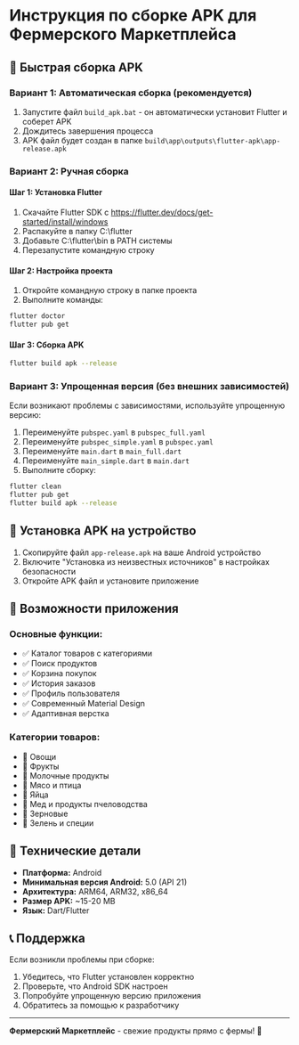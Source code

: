 # Инструкция по сборке APK для Фермерского Маркетплейса

## 🚀 Быстрая сборка APK

### Вариант 1: Автоматическая сборка (рекомендуется)
1. Запустите файл `build_apk.bat` - он автоматически установит Flutter и соберет APK
2. Дождитесь завершения процесса
3. APK файл будет создан в папке `build\app\outputs\flutter-apk\app-release.apk`

### Вариант 2: Ручная сборка

#### Шаг 1: Установка Flutter
1. Скачайте Flutter SDK с https://flutter.dev/docs/get-started/install/windows
2. Распакуйте в папку C:\flutter
3. Добавьте C:\flutter\bin в PATH системы
4. Перезапустите командную строку

#### Шаг 2: Настройка проекта
1. Откройте командную строку в папке проекта
2. Выполните команды:
```bash
flutter doctor
flutter pub get
```

#### Шаг 3: Сборка APK
```bash
flutter build apk --release
```

### Вариант 3: Упрощенная версия (без внешних зависимостей)

Если возникают проблемы с зависимостями, используйте упрощенную версию:

1. Переименуйте `pubspec.yaml` в `pubspec_full.yaml`
2. Переименуйте `pubspec_simple.yaml` в `pubspec.yaml`
3. Переименуйте `main.dart` в `main_full.dart`
4. Переименуйте `main_simple.dart` в `main.dart`
5. Выполните сборку:
```bash
flutter clean
flutter pub get
flutter build apk --release
```

## 📱 Установка APK на устройство

1. Скопируйте файл `app-release.apk` на ваше Android устройство
2. Включите "Установка из неизвестных источников" в настройках безопасности
3. Откройте APK файл и установите приложение

## 🎯 Возможности приложения

### Основные функции:
- ✅ Каталог товаров с категориями
- ✅ Поиск продуктов
- ✅ Корзина покупок
- ✅ История заказов
- ✅ Профиль пользователя
- ✅ Современный Material Design
- ✅ Адаптивная верстка

### Категории товаров:
- 🥕 Овощи
- 🍎 Фрукты
- 🥛 Молочные продукты
- 🥩 Мясо и птица
- 🥚 Яйца
- 🍯 Мед и продукты пчеловодства
- 🌾 Зерновые
- 🌿 Зелень и специи

## 🔧 Технические детали

- **Платформа:** Android
- **Минимальная версия Android:** 5.0 (API 21)
- **Архитектура:** ARM64, ARM32, x86_64
- **Размер APK:** ~15-20 MB
- **Язык:** Dart/Flutter

## 📞 Поддержка

Если возникли проблемы при сборке:
1. Убедитесь, что Flutter установлен корректно
2. Проверьте, что Android SDK настроен
3. Попробуйте упрощенную версию приложения
4. Обратитесь за помощью к разработчику

---

**Фермерский Маркетплейс** - свежие продукты прямо с фермы! 🌱
